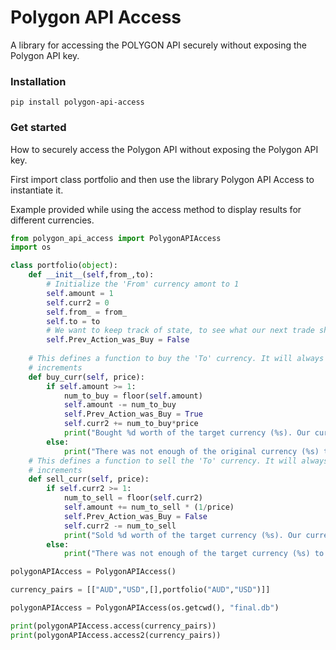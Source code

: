# Polygon API Access
A library for accessing the POLYGON API securely without exposing the Polygon API key.

### Installation
```
pip install polygon-api-access
```

### Get started
How to securely access the Polygon API without exposing the Polygon API key.

First import class portfolio and then use the library Polygon API Access to instantiate it.

Example provided while using the access method to display results for different currencies.

```Python
from polygon_api_access import PolygonAPIAccess
import os

class portfolio(object):
    def __init__(self,from_,to):
        # Initialize the 'From' currency amont to 1
        self.amount = 1
        self.curr2 = 0
        self.from_ = from_
        self.to = to
        # We want to keep track of state, to see what our next trade should be
        self.Prev_Action_was_Buy = False
    
    # This defines a function to buy the 'To' currency. It will always buy the max amount, in whole number
    # increments
    def buy_curr(self, price):
        if self.amount >= 1:
            num_to_buy = floor(self.amount)
            self.amount -= num_to_buy
            self.Prev_Action_was_Buy = True
            self.curr2 += num_to_buy*price
            print("Bought %d worth of the target currency (%s). Our current profits and losses in the original currency (%s) are: %f." % (num_to_buy,self.to,self.from_,(self.amount-1)))
        else:
            print("There was not enough of the original currency (%s) to make another buy." % self.from_)
    # This defines a function to sell the 'To' currency. It will always sell the max amount, in a whole number
    # increments
    def sell_curr(self, price):
        if self.curr2 >= 1:
            num_to_sell = floor(self.curr2)
            self.amount += num_to_sell * (1/price)
            self.Prev_Action_was_Buy = False
            self.curr2 -= num_to_sell
            print("Sold %d worth of the target currency (%s). Our current profits and losses in the original currency (%s) are: %f." % (num_to_sell,self.to,self.from_,(self.amount-1)))
        else:
            print("There was not enough of the target currency (%s) to make another sell." % self.to)   

polygonAPIAccess = PolygonAPIAccess()

currency_pairs = [["AUD","USD",[],portfolio("AUD","USD")]]

polygonAPIAccess = PolygonAPIAccess(os.getcwd(), "final.db")

print(polygonAPIAccess.access(currency_pairs))
print(polygonAPIAccess.access2(currency_pairs))
```
